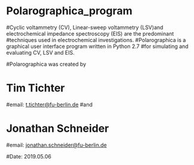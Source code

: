 # Polarographica_program

#Cyclic voltammetry (CV), Linear-sweep voltammetry (LSV)and electrochemical impedance spectroscopy (EIS) are the predominant
#techniques used in electrochemical investigations.
#Polarographica is a graphical user interface program written in Python 2.7
#for simulating and evaluating CV, LSV and EIS. 


#Polarographica was created by 
#       Tim Tichter 
#email: t.tichter@fu-berlin.de 
#and
#       Jonathan Schneider
#email: jonathan.schneider@fu-berlin.de

#Date:  2019.05.06
